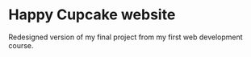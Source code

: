 # Happy Cupcake website
Redesigned version of my final project from my first web development course.

